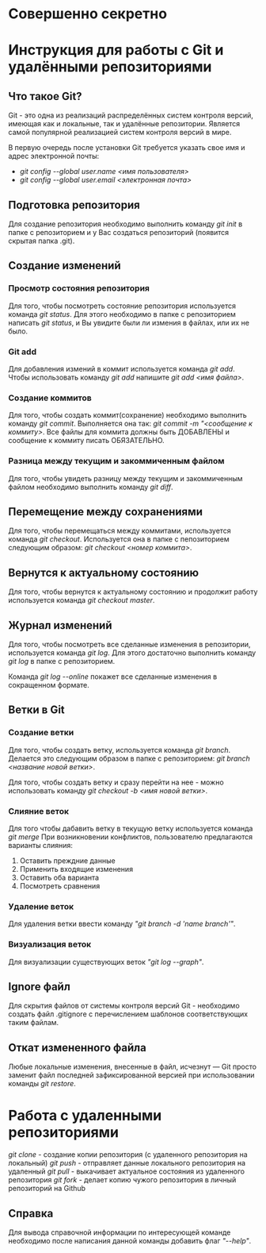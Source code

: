 # **Совершенно секретно**
# Инструкция для работы с Git и удалёнными репозиториями

## Что такое Git?

Git - это одна из реализаций распределённых систем контроля версий, имеющая как и локальные, так и удалённые репозитории. Является самой популярной реализацией систем контроля версий в мире.

В первую очередь после установки Git требуется указать свое имя и адрес электронной почты:
* *git config --global user.name <имя пользователя>* 
* *git config --global user.email <электронная почта>*

## Подготовка репозитория

Для создание репозитория необходимо выполнить команду *git init* в папке с репозиторием и у Вас создаться репозиторий (появится скрытая папка .git).

## Создание изменений

### Просмотр состояния репозитория
Для того, чтобы посмотреть состояние репозитория используется команда *git status*. Для этого необходимо в папке с репозиторием написать *git status*, и Вы увидите были ли измения в файлах, или их не было.

### Git add
Для добавления измений в коммит используется команда *git add*. Чтобы использовать команду *git add* напишите *git add <имя файла>*.


### Создание коммитов
Для того, чтобы создать коммит(сохранение) необходимо выполнить команду *git commit*. Выполняется она так: *git commit -m "<сообщение к коммиту>*. Все файлы для коммита должны быть ДОБАВЛЕНЫ и сообщение к коммиту писать ОБЯЗАТЕЛЬНО.

### Разница между текущим и закоммиченным файлом
Для того, чтобы увидеть разницу между текущим и закоммиченным файлом необходимо выполнить команду *git diff*.

## Перемещение между сохранениями
Для того, чтобы перемещаться между коммитами, используется команда *git checkout*. Используется она в папке с пепозиторием следующим образом: *git checkout <номер коммита>*.

## Вернутся к актуальному состоянию
Для того, чтобы вернутся к актуальному состоянию и продолжит работу используется команда *git checkout master*.

## Журнал изменений
Для того, чтобы посмотреть все сделанные изменения в репозитории, используется команда *git log*. Для этого достаточно выполнить команду *git log* в папке с репозиторием.

Команда *git log --online* покажет все сделанные изменения в сокращенном формате.


## Ветки в Git

### Создание ветки
Для того, чтобы создать ветку, используется команда *git branch*. Делается это следующим образом в папке с репозиторием: *git branch <название новой ветки>*.

Для того, чтобы создать ветку и сразу перейти на нее - можно использовать команду *git checkout -b <имя новой ветки>*.

### Слияние веток
Для того чтобы дабавить ветку в текущую ветку используется команда *git merge*
При возникновении конфликтов, пользователю предлагаются варианты слияния:
 1. Оставить преждние данные
 2. Применить входящие изменения
 3. Оставить оба варианта
 4. Посмотреть сравнения

### Удаление веток
Для удаления ветки ввести команду *"git branch -d 'name branch'"*.

### Визуализация веток
Для визуализации существующих веток *"git log --graph"*.

## Ignore файл
Для скрытия файлов от системы контроля версий Git - необходимо создать файл .gitignore с перечислением шаблонов соответствующих таким файлам.

## Откат измененного файла
Любые локальные изменения, внесенные в  файл, исчезнут — Git просто заменит файл последней зафиксированной версией при использовании команды *git restore*. 

# Работа с удаленными репозиториями

*git clone* - создание копии репозитория (с удаленного репозитория на локальный)
*git push* - отправляет данные локального репозитория на удаленный
*git pull* - выкачивает актуальное состояния из удаленного репозитория
*git fork* - делает копию чужого репозитория в личный репозиторий на Github

## Справка
Для вывода справочной информации по интересующей команде необходимо после написания данной команды добавить флаг *"--help"*.
